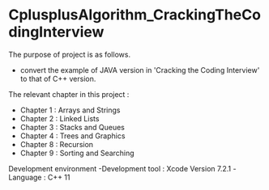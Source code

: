 # CplusplusAlgorithm_CrackingTheCodingInterview

The purpose of project is as follows.

 - convert the example of JAVA version in 'Cracking the Coding Interview' to that of C++ version.

The relevant chapter in this project :
 - Chapter 1 : Arrays and Strings
 - Chapter 2 : Linked Lists
 - Chapter 3 : Stacks and Queues
 - Chapter 4 : Trees and Graphics
 - Chapter 8 : Recursion
 - Chapter 9 : Sorting and Searching

Development environment
-Development tool : Xcode Version 7.2.1
-Language : C++ 11
